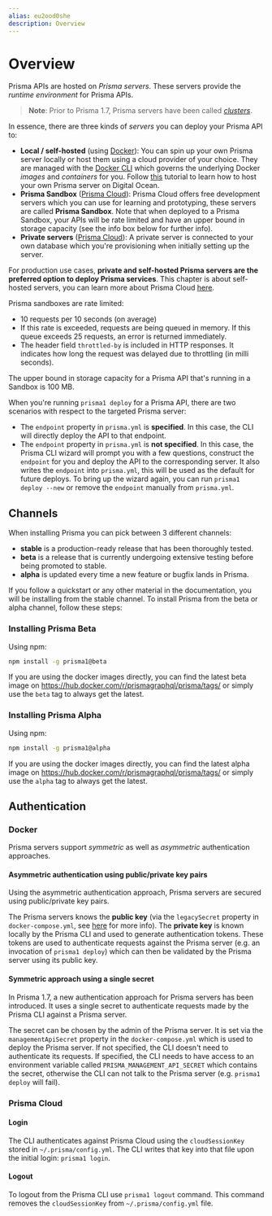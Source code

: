 ```yaml
---
alias: eu2ood0she
description: Overview
---
```


# Overview

Prisma APIs are hosted on _Prisma servers_. These servers provide the _runtime environment_ for Prisma APIs.

> **Note**: Prior to Prisma 1.7, Prisma servers have been called [_clusters_](!alias-iquaecuj6b#terminology).

In essence, there are three kinds of _servers_ you can deploy your Prisma API to:

- **Local / self-hosted** (using [Docker](https://www.docker.com/)): You can spin up your own Prisma server locally or host them using a cloud provider of your choice. They are managed with the [Docker CLI](https://docs.docker.com/engine/reference/commandline/cli/) which governs the underlying Docker _images_ and _containers_ for you. Follow [this](!alias-texoo9aemu) tutorial to learn how to host your own Prisma server on Digital Ocean.
- **Prisma Sandbox** ([Prisma Cloud](https://www.prismagraphql.com/cloud)): Prisma Cloud offers free development servers which you can use for learning and prototyping, these servers are called **Prisma Sandbox**. Note that when deployed to a Prisma Sandbox, your APIs will be rate limited and have an upper bound in storage capacity (see the info box below for further info).
- **Private servers** ([Prisma Cloud](https://www.prismagraphql.com/cloud)): A private server is connected to your own database which you're provisioning when initially setting up the server.

For production use cases, **private and self-hosted Prisma servers are the preferred option to deploy Prisma services**. This chapter is about self-hosted servers, you can learn more about Prisma Cloud [here](!alias-fae2ooth2u).

<InfoBox>

Prisma sandboxes are rate limited:

- 10 requests per 10 seconds (on average)
- If this rate is exceeded, requests are being queued in memory. If this queue exceeds 25 requests, an error is returned immediately.
- The header field `throttled-by` is included in HTTP responses. It indicates how long the request was delayed due to throttling (in milli seconds).

The upper bound in storage capacity for a Prisma API that's running in a Sandbox is 100 MB.

</InfoBox>

When you're running `prisma1 deploy` for a Prisma API, there are two scenarios with respect to the targeted Prisma server:

- The `endpoint` property in `prisma.yml` is **specified**. In this case, the CLI will directly deploy the API to that endpoint.
- The `endpoint` property in `prisma.yml` is **not specified**. In this case, the Prisma CLI wizard will prompt you with a few questions, construct the `endpoint` for you and deploy the API to the corresponding server. It also writes the `endpoint` into `prisma.yml`, this will be used as the default for future deploys. To bring up the wizard again, you can run `prisma1 deploy --new` or remove the `endpoint` manually from `prisma.yml`.

## Channels

When installing Prisma you can pick between 3 different channels:

- **stable** is a production-ready release that has been thoroughly tested.
- **beta** is a release that is currently undergoing extensive testing before being promoted to stable.
- **alpha** is updated every time a new feature or bugfix lands in Prisma.

If you follow a quickstart or any other material in the documentation, you will be installing from the stable channel. To install Prisma from the beta or alpha channel, follow these steps:

### Installing Prisma Beta

Using npm:

```sh
npm install -g prisma1@beta
```

If you are using the docker images directly, you can find the latest beta image on https://hub.docker.com/r/prismagraphql/prisma/tags/ or simply use the `beta` tag to always get the latest.

### Installing Prisma Alpha

Using npm:

```sh
npm install -g prisma1@alpha
```

If you are using the docker images directly, you can find the latest alpha image on https://hub.docker.com/r/prismagraphql/prisma/tags/ or simply use the `alpha` tag to always get the latest.

## Authentication

### Docker

Prisma servers support _symmetric_ as well as _asymmetric_ authentication approaches.

#### Asymmetric authentication using public/private key pairs

Using the asymmetric authentication approach, Prisma servers are secured using public/private key pairs. 

The Prisma servers knows the **public key** (via the `legacySecret` property in `docker-compose.yml`, see [here](!alias-aira9zama5) for more info). The **private key** is known locally by the Prisma CLI and used to generate authentication tokens. These tokens are used to authenticate requests against the Prisma server (e.g. an invocation of `prisma1 deploy`) which can then be validated by the Prisma server using its public key.

#### Symmetric approach using a single secret

In Prisma 1.7, a new authentication approach for Prisma servers has been introduced. It uses a single secret to authenticate requests made by the Prisma CLI against a Prisma server.

The secret can be chosen by the admin of the Prisma server. It is set via the `managementApiSecret` property in the `docker-compose.yml` which is used to deploy the Prisma server. If not specified, the CLI doesn't need to authenticate its requests. If specified, the CLI needs to have access to an environment variable called `PRISMA_MANAGEMENT_API_SECRET` which contains the secret, otherwise the CLI can not talk to the Prisma server (e.g. `prisma1 deploy` will fail).

### Prisma Cloud

#### Login

The CLI authenticates against Prisma Cloud using the `cloudSessionKey` stored in `~/.prisma/config.yml`. The CLI writes that key into that file upon the initial login: `prisma1 login`.

#### Logout

To logout from the Prisma CLI use `prisma1 logout` command. This command removes the `cloudSessionKey` from `~/.prisma/config.yml` file.
